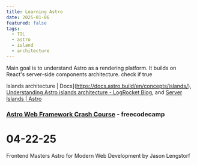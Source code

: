 ```yaml
---
title: Learning Astro
date: 2025-01-06
featured: false
tags:
  - TIL
  - astro
  - island
  - architecture
---
```


Main goal is to understand Astro as a rendering platform. It builds on React's server-side components architecture. check if true

Islands architecture | Docs](https://docs.astro.build/en/concepts/islands/), [Understanding Astro islands architecture - LogRocket Blog](https://blog.logrocket.com/understanding-astro-islands-architecture/), and [Server Islands | Astro](https://astro.build/blog/future-of-astro-server-islands/)

### [Astro Web Framework Crash Course](https://www.youtube.com/watch?v=e-hTm5VmofI&t=83s) - freecodecamp

# 04-22-25
Frontend Masters 
Astro for Modern Web Development by Jason Lengstorf 
